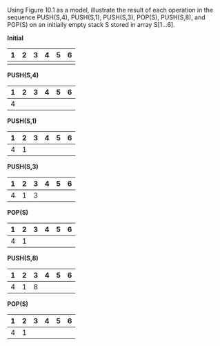 
Using Figure 10.1 as a model, illustrate the result of each operation in the sequence PUSH(S,4), PUSH(S,1), PUSH(S,3), POP(S), PUSH(S,8), and POP(S) on an initially empty stack S stored in array S[1...6].

**Initial**

1 | 2 | 3 | 4 | 5 | 6
-- | -- | -- | -- | -- | --
 | | | | |

**PUSH(S,4)**

1 | 2 | 3 | 4 | 5 | 6
-- | -- | -- | -- | -- | --
4 | | | | |

**PUSH(S,1)**

1 | 2 | 3 | 4 | 5 | 6
-- | -- | -- | -- | -- | --
4 | 1 | | | |

**PUSH(S,3)**

1 | 2 | 3 | 4 | 5 | 6
-- | -- | -- | -- | -- | --
4 | 1 | 3 | | |

**POP(S)**

1 | 2 | 3 | 4 | 5 | 6
-- | -- | -- | -- | -- | --
4 | 1 | | | |

**PUSH(S,8)**

1 | 2 | 3 | 4 | 5 | 6
-- | -- | -- | -- | -- | --
4 | 1 | 8 | | |

**POP(S)**

1 | 2 | 3 | 4 | 5 | 6
-- | -- | -- | -- | -- | --
4 | 1 | | | |
